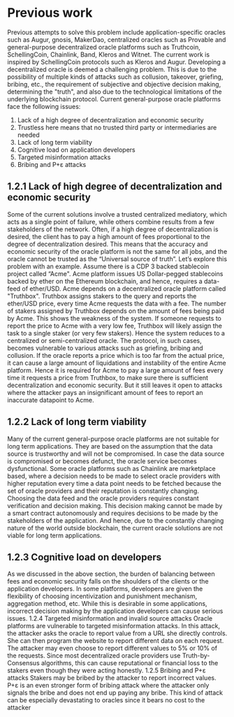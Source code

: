 # Previous work

Previous attempts to solve this problem include application-specific oracles such as
Augur, gnosis, MakerDao, centralized oracles such as Provable and general-purpose
decentralized oracle platforms such as Truthcoin, SchellingCoin, Chainlink, Band, Kleros
and Witnet. The current work is inspired by SchellingCoin protocols such as Kleros and
Augur.
Developing a decentralized oracle is deemed a challenging problem. This is due to
the possibility of multiple kinds of attacks such as collusion, takeover, griefing, bribing, etc.,
the requirement of subjective and objective decision making, determining the "truth", and
also due to the technological limitations of the underlying blockchain protocol. Current
general-purpose oracle platforms face the following issues:
1. Lack of a high degree of decentralization and economic security
2. Trustless here means that no trusted third party or intermediaries are needed
3. Lack of long term viability
4. Cognitive load on application developers
5. Targeted misinformation attacks
6. Bribing and P+ε attacks

## 1.2.1 Lack of high degree of decentralization and economic security
Some of the current solutions involve a trusted centralized mediatory, which acts as a
single point of failure, while others combine results from a few stakeholders of the network.
Often, if a high degree of decentralization is desired, the client has to pay a high amount of
fees proportional to the degree of decentralization desired. This means that the accuracy
and economic security of the oracle platform is not the same for all jobs, and the oracle
cannot be trusted as the “Universal source of truth”.
Let’s explore this problem with an example. Assume there is a CDP
3 backed
stablecoin project called “Acme". Acme platform issues US Dollar-pegged stablecoins
backed by ether on the Ethereum blockchain, and hence, requires a data-feed of ether/USD.
Acme depends on a decentralized oracle platform called "Truthbox". Truthbox assigns
stakers to the query and reports the ether/USD price, every time Acme requests the data
with a fee. The number of stakers assigned by Truthbox depends on the amount of fees
being paid by Acme.
This shows the weakness of the system. If someone requests to report the price to
Acme with a very low fee, Truthbox will likely assign the task to a single staker (or very few
stakers). Hence the system reduces to a centralized or semi-centralized oracle. The
protocol, in such cases, becomes vulnerable to various attacks such as griefing, bribing and
collusion.
If the oracle reports a price which is too far from the actual price, it can cause a large
amount of liquidations and instability of the entire Acme platform. Hence it is required for
Acme to pay a large amount of fees every time it requests a price from Truthbox, to make
sure there is sufficient decentralization and economic security. But it still leaves it open to
attacks where the attacker pays an insignificant amount of fees to report an inaccurate
datapoint to Acme.

## 1.2.2 Lack of long term viability
Many of the current general-purpose oracle platforms are not suitable for long term
applications. They are based on the assumption that the data source is trustworthy and will
not be compromised. In case the data source is compromised or becomes defunct, the
oracle service becomes dysfunctional.
Some oracle platforms such as Chainlink are marketplace based, where a decision
needs to be made to select oracle providers with higher reputation every time a data point
needs to be fetched because the set of oracle providers and their reputation is constantly
changing.
Choosing the data feed and the oracle providers requires constant verification and
decision making. This decision making cannot be made by a smart contract autonomously
and requires decisions to be made by the stakeholders of the application. And hence, due to
the constantly changing nature of the world outside blockchain, the current oracle solutions
are not viable for long term applications.

## 1.2.3 Cognitive load on developers
As we discussed in the above section, the burden of balancing between fees and
economic security falls on the shoulders of the clients or the application developers. In some
platforms, developers are given the flexibility of choosing incentivization and punishment
mechanism, aggregation method, etc. While this is desirable in some applications, incorrect
decision making by the application developers can cause serious issues.
1.2.4 Targeted misinformation and invalid source attacks
Oracle platforms are vulnerable to targeted misinformation attacks. In this attack, the
attacker asks the oracle to report value from a URL she directly controls. She can then
program the website to report different data on each request. The attacker may even choose
to report different values to 5% or 10% of the requests.
Since most decentralized oracle providers use Truth-by-Consensus algorithms, this
can cause reputational or financial loss to the stakers even though they were acting
honestly.
1.2.5 Bribing and P+ε attacks
Stakers may be bribed by the attacker to report incorrect values. P+ε is an even
stronger form of bribing attack where the attacker only signals the bribe and does not end up
paying any bribe. This kind of attack can be especially devastating to oracles since it bears
no cost to the attacker

